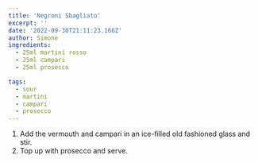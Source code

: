 ```yaml
---
title: 'Negroni Sbagliato'
excerpt: ''
date: '2022-09-30T21:11:23.166Z'
author: Simone
ingredients:
  - 25ml martini rosso
  - 25ml campari
  - 25ml prosecco

tags:
  - sour
  - martini
  - campari
  - prosecco
---
```


1. Add the vermouth and campari in an ice-filled old fashioned glass and stir.
1. Top up with prosecco and serve.
